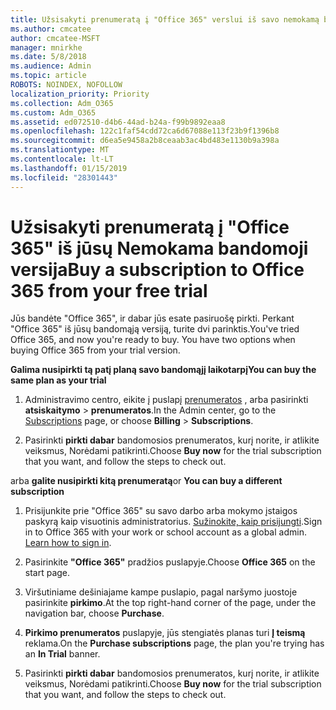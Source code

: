 ```yaml
---
title: Užsisakyti prenumeratą į "Office 365" verslui iš savo nemokamą bandomąją versiją
ms.author: cmcatee
author: cmcatee-MSFT
manager: mnirkhe
ms.date: 5/8/2018
ms.audience: Admin
ms.topic: article
ROBOTS: NOINDEX, NOFOLLOW
localization_priority: Priority
ms.collection: Adm_O365
ms.custom: Adm_O365
ms.assetid: ed072510-d4b6-44ad-b24a-f99b9892eaa8
ms.openlocfilehash: 122c1faf54cdd72ca6d67088e113f23b9f1396b8
ms.sourcegitcommit: d6ea5e9458a2b8ceaab3ac4bd483e1130b9a398a
ms.translationtype: MT
ms.contentlocale: lt-LT
ms.lasthandoff: 01/15/2019
ms.locfileid: "28301443"
---
```

# <a name="buy-a-subscription-to-office-365-from-your-free-trial"></a><span data-ttu-id="ba9ec-102">Užsisakyti prenumeratą į "Office 365" iš jūsų Nemokama bandomoji versija</span><span class="sxs-lookup"><span data-stu-id="ba9ec-102">Buy a subscription to Office 365 from your free trial</span></span>

<span data-ttu-id="ba9ec-p101">Jūs bandėte "Office 365", ir dabar jūs esate pasiruošę pirkti. Perkant "Office 365" iš jūsų bandomąją versiją, turite dvi parinktis.</span><span class="sxs-lookup"><span data-stu-id="ba9ec-p101">You've tried Office 365, and now you're ready to buy. You have two options when buying Office 365 from your trial version.</span></span>
  
 <span data-ttu-id="ba9ec-105">**Galima nusipirkti tą patį planą savo bandomąjį laikotarpį**</span><span class="sxs-lookup"><span data-stu-id="ba9ec-105">**You can buy the same plan as your trial**</span></span>
  
1. <span data-ttu-id="ba9ec-106">Administravimo centro, eikite į puslapį [prenumeratos](https://go.microsoft.com/fwlink/p/?linkid=842054) , arba pasirinkti **atsiskaitymo** \> **prenumeratos**.</span><span class="sxs-lookup"><span data-stu-id="ba9ec-106">In the Admin center, go to the [Subscriptions](https://go.microsoft.com/fwlink/p/?linkid=842054) page, or choose **Billing** \> **Subscriptions**.</span></span>
    
2. <span data-ttu-id="ba9ec-107">Pasirinkti **pirkti dabar** bandomosios prenumeratos, kurį norite, ir atlikite veiksmus, Norėdami patikrinti.</span><span class="sxs-lookup"><span data-stu-id="ba9ec-107">Choose **Buy now** for the trial subscription that you want, and follow the steps to check out.</span></span> 
    
<span data-ttu-id="ba9ec-108">arba **galite nusipirkti kitą prenumeratą**</span><span class="sxs-lookup"><span data-stu-id="ba9ec-108">or **You can buy a different subscription**</span></span>
  
1. <span data-ttu-id="ba9ec-109">Prisijunkite prie "Office 365" su savo darbo arba mokymo įstaigos paskyrą kaip visuotinis administratorius. [Sužinokite, kaip prisijungti](https://support.office.com/article/e9eb7d51-5430-4929-91ab-6157c5a050b4).</span><span class="sxs-lookup"><span data-stu-id="ba9ec-109">Sign in to Office 365 with your work or school account as a global admin. [Learn how to sign in](https://support.office.com/article/e9eb7d51-5430-4929-91ab-6157c5a050b4).</span></span>
    
2. <span data-ttu-id="ba9ec-110">Pasirinkite **"Office 365"** pradžios puslapyje.</span><span class="sxs-lookup"><span data-stu-id="ba9ec-110">Choose **Office 365** on the start page.</span></span> 
    
3. <span data-ttu-id="ba9ec-111">Viršutiniame dešiniajame kampe puslapio, pagal naršymo juostoje pasirinkite **pirkimo**.</span><span class="sxs-lookup"><span data-stu-id="ba9ec-111">At the top right-hand corner of the page, under the navigation bar, choose **Purchase**.</span></span>
    
4. <span data-ttu-id="ba9ec-112">**Pirkimo prenumeratos** puslapyje, jūs stengiatės planas turi **Į teismą** reklama.</span><span class="sxs-lookup"><span data-stu-id="ba9ec-112">On the **Purchase subscriptions** page, the plan you're trying has an **In Trial** banner.</span></span> 
    
5. <span data-ttu-id="ba9ec-113">Pasirinkti **pirkti dabar** bandomosios prenumeratos, kurį norite, ir atlikite veiksmus, Norėdami patikrinti.</span><span class="sxs-lookup"><span data-stu-id="ba9ec-113">Choose **Buy now** for the trial subscription that you want, and follow the steps to check out.</span></span> 
    

